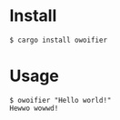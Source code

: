 # Install
```console
$ cargo install owoifier
```

# Usage
```console
$ owoifier "Hello world!"
Hewwo wowwd!
```
